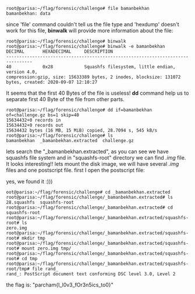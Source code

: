 ```console
root@parisa:~/flag/forensic/challenge# file bamanbekhan
bamanbekhan: data
```
since 'file' command couldn't  tell us the file type and 'hexdump' doesn't work for this file, **binwalk** will provide more information about the file:

```console
root@parisa:~/flag/forensic/challenge# binwalk
root@parisa:~/flag/forensic/challenge# binwalk -e bamanbekhan
DECIMAL       HEXADECIMAL     DESCRIPTION
--------------------------------------------------------------------------------
40            0x28            Squashfs filesystem, little endian, version 4.0,
compression:gzip, size: 15633389 bytes, 2 inodes, blocksize: 131072 bytes, created: 2020-09-07 12:10:27
```

It seems that the first 40 Bytes of the file is useless! **dd** command help us to separate first 40 Byte of the file from other parts.
```console
root@parisa:~/flag/forensic/challenge# dd if=bamanbekhan of=challenge.gz bs=1 skip=40
15634432+0 records in
15634432+0 records out
15634432 bytes (16 MB, 15 MiB) copied, 28.7094 s, 545 kB/s
root@parisa:~/flag/forensic/challenge# ls
bamanbekhan  _bamanbekhan.extracted  challenge.gz
```
lets search the "_bamanbekhan.extracted", as you can see we have squashfs file system and in "squashfs-root" directory we can find *.img* file. It looks interesting!! lets mount
the disk image, we will have several *.img* files and one postscript file. first I open the postscript file:

yes, we found it :)))
```console
oot@parisa:~/flag/forensic/challenge# cd _bamanbekhan.extracted
root@parisa:~/flag/forensic/challenge/_bamanbekhan.extracted# ls
28.squashfs  squashfs-root
root@parisa:~/flag/forensic/challenge/_bamanbekhan.extracted# cd squashfs-root
root@parisa:~/flag/forensic/challenge/_bamanbekhan.extracted/squashfs-root# ls
zero.img
root@parisa:~/flag/forensic/challenge/_bamanbekhan.extracted/squashfs-root# mkdir tmp
root@parisa:~/flag/forensic/challenge/_bamanbekhan.extracted/squashfs-root# mount zero.img tmp/
root@parisa:~/flag/forensic/challenge/_bamanbekhan.extracted/squashfs-root# cd tmp
root@parisa:~/flag/forensic/challenge/_bamanbekhan.extracted/squashfs-root/tmp# file rand_
rand_: PostScript document text conforming DSC level 3.0, Level 2
```
the flag is: "parcham{I_l0v3_fOr3n5ics_to0}"
